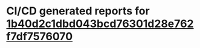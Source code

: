 # CI/CD generated reports for [1b40d2c1dbd043bcd76301d28e762f7df7576070](https://github.com/hydephp/develop/commit/1b40d2c1dbd043bcd76301d28e762f7df7576070)
